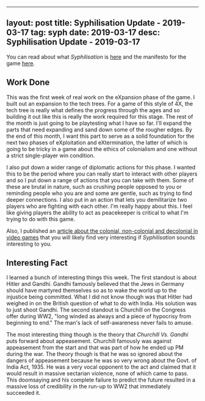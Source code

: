 
---
layout: post
title: Syphilisation Update - 2019-03-17
tag: syph
date: 2019-03-17
desc: Syphilisation Update - 2019-03-17
---


You can read about what *Syphilisation* is [here](/blog/syph/announce) and the manifesto for the game [here](/blog/syph/manifesto).

## Work Done

This was the first week of real work on the eXpansion phase of the game. I built out an expansion to the tech trees. For a game of this style of 4X, the tech tree is really what defines the progress through the ages and so building it out like this is really the work required for this stage. The rest of the month is just going to be playtesting what I have so far. I'll expand the parts that need expanding and sand down some of the rougher edges. By the end of this month, I want this part to serve as a solid foundation for the next two phases of eXploitation and eXtermination, the latter of which is going to be tricky in a game about the ethics of colonialism and one without a strict single-player win condition.


I also put down a wider range of diplomatic actions for this phase. I wanted this to be the period where you can really start to interact with other players and so I put down a range of actions that you can take with them. Some of these are brutal in nature, such as crushing people opposed to you or reminding people who you are and some are gentle, such as trying to find deeper connections. I also put in an action that lets you demilitarize two players who are fighting with each other. I'm really happy about this. I feel like giving players the ability to act as peacekeeper is critical to what I'm trying to do with this game.


Also, I published an [article about the colonial, non-colonial and decolonial in video games](/blog/thoughts/colonial) that you will likely find very interesting if *Syphilisation* sounds interesting to you.

## Interesting Fact

I learned a bunch of interesting things this week. The first standout is about Hitler and Gandhi. Gandhi famously believed that the Jews in Germany should have martyred themselves so as to wake the world up to the injustice being committed. What I did not know though was that Hitler had weighed in on the British question of what to do with India. His solution was to just shoot Gandhi. The second standout is Churchill on the Congress offer during WW2, "long winded as always and a piece of hypocrisy from beginning to end." The man's lack of self-awareness never fails to amuse.


The most interesting thing though is the theory that *Churchill Vs. Gandhi* puts forward about appeasement. Churchill famously was against appeasement from the start and that was part of how he ended up PM during the war. The theory though is that he was so ignored about the dangers of appeasement because he was so very wrong about the Govt. of India Act, 1935. He was a very vocal opponent to the act and claimed that it would result in massive sectarian violence, none of which came to pass. This doomsaying and his complete failure to predict the future resulted in a massive loss of credibility in the run-up to WW2 that immediately succeeded it.


